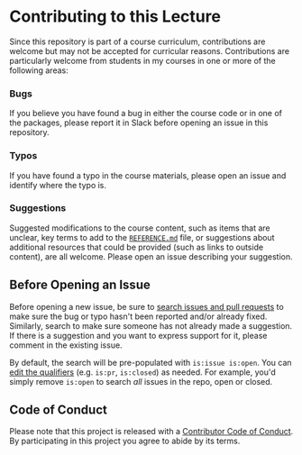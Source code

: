 # Contributing to this Lecture
Since this repository is part of a course curriculum, contributions are welcome
but may not be accepted for curricular reasons. Contributions are particularly
welcome from students in my courses in one or more of the following areas:

### Bugs
If you believe you have found a bug in either the course code or in one of
the packages, please report it in Slack before opening an issue in this
repository.

### Typos
If you have found a typo in the course materials, please open an issue and
identify where the typo is.

### Suggestions
Suggested modifications to the course content, such as items that are unclear,
key terms to add to the [`REFERENCE.md`](../references/REFERENCE.md) file,
or suggestions about additional resources that could be provided (such as links
to outside content), are all welcome. Please open an issue describing your
suggestion.

## Before Opening an Issue
Before opening a new issue, be sure to [search issues and pull requests](https://github.com/slu-soc5050/lecture-09/issues)
to make sure the bug or typo hasn't been reported and/or already fixed.
Similarly, search to make sure someone has not already made a suggestion. If
there is a suggestion and you want to express support for it, please comment
in the existing issue.

By default, the search will be pre-populated with `is:issue is:open`. You can
[edit the qualifiers](https://help.github.com/articles/searching-issues-and-pull-requests/)
(e.g. `is:pr`, `is:closed`) as needed. For example, you'd simply
remove `is:open` to search _all_ issues in the repo, open or closed.

## Code of Conduct
Please note that this project is released with a [Contributor Code of
Conduct](CODE_OF_CONDUCT.md). By participating in this project you agree to
abide by its terms.
